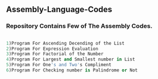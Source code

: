## Assembly-Language-Codes
### Repository Contains Few of The Assembly Codes.
   
   ```python

  1)Program For Ascending Decending of the List
  2)Program For Expression Evaluation
  3)Program For Factorial of the Number
  4)Program For Largest and Smallest number in List
  5)Program For One's and Two's Compliment
  6)Program For Checking number is Palindrome or Not
   ```

